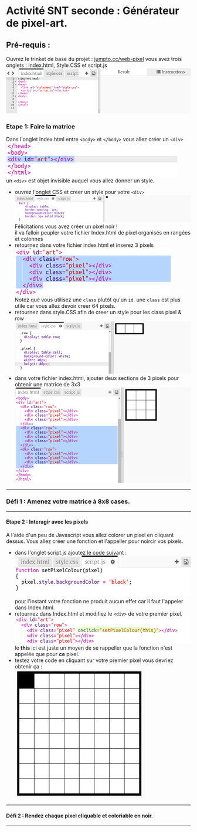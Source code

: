 # Activité SNT seconde : Générateur de pixel-art.
## Pré-requis :
Ouvrez le trinket de base du projet : [jumpto.cc/web-pixel](jumpto.cc/web-pixel)
vous avez trois onglets : Index.html, Style CSS et script.js
![Depart](https://github.com/Svt-lim/SNT/blob/master/images/1%20pixel-starter.png)
### Etape 1: Faire la matrice
Dans l'onglet Index.html entre ```<body>``` et ```</body>``` vous allez créer un ```<div>```
![Depart](https://github.com/Svt-lim/SNT/blob/master/images/2%20pixel-art-art.png)  
un ```<div>``` est objet invisible auquel vous allez donner un style. 
* ouvrez l'onglet CSS et creer un style pour votre ```<div>```  
![image](https://github.com/Svt-lim/SNT/blob/master/images/3%20pixel-art-style.png)  
Félicitations vous avez créer un pixel noir !  
il va falloir peupler votre fichier Index.html de pixel organisés en rangées et colonnes  
* retournez dans votre fichier index.html et inserez 3 pixels  
![image](https://github.com/Svt-lim/SNT/blob/master/images/4%20pixel-art-row.png)  
Notez que vous utilisez une ```class``` plutôt qu'un ```id```. une ```class``` est plus utile car vous allez devoir creer 64 pixels.  
* retournez dans style.CSS afin de creer un style pour les class pixel & row  
![image](https://github.com/Svt-lim/SNT/blob/master/images/5%20pixel-art-row-style.png)  
* dans votre fichier index.html, ajouter deux sections de 3 pixels pour obtenir une matrice de 3x3  
![image](https://github.com/Svt-lim/SNT/blob/master/images/6%20pixel-art-grid-3.png)  
***
### Défi 1 : Amenez votre matrice à 8x8 cases.
***  
#### Etape 2 : Interagir avec les pixels  
A l'aide d'un peu de Javascript vous allez colorer un pixel en cliquant dessus. Vous allez créer une fonction et l'appeller pour noircir vos pixels.  
* dans l'onglet script.js ajoutez le code suivant :  
![image](https://github.com/Svt-lim/SNT/blob/master/images/8%20pixel-art-set-pixel-colour.png)  
pour l'instant votre fonction ne produit aucun effet car il faut l'appeler dans Index.html.  
* retournez dans Index.html et modifiez le ```<div>``` de votre premier pixel.  
![image](https://github.com/Svt-lim/SNT/blob/master/images/9%20pixel-art-onclick.png)  
le **this** ici est juste un moyen de se rappeller que la fonction n'est appelée que pour **ce** pixel.  
* testez votre code en cliquant sur votre premier pixel vous devriez obtenir ça :  
![image](https://github.com/Svt-lim/SNT/blob/master/images/10%20pixel-art-black.png)  
***
#### Défi 2 : Rendez chaque pixel cliquable et coloriable en noir.
***
